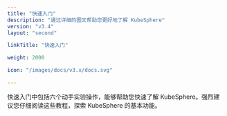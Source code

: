 ```yaml
---
title: "快速入门"
description: "通过详细的图文帮助您更好地了解 KubeSphere"
version: "v3.4"
layout: "second"

linkTitle: "快速入门"

weight: 2000

icon: "/images/docs/v3.x/docs.svg"

---
```


快速入门中包括六个动手实验操作，能够帮助您快速了解 KubeSphere。强烈建议您仔细阅读这些教程，探索 KubeSphere 的基本功能。
